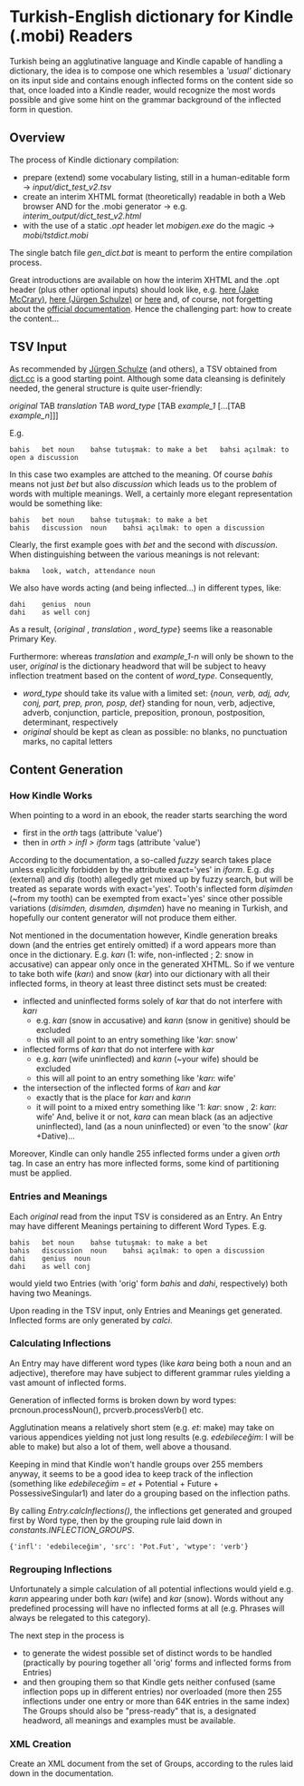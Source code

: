 # Turkish-English dictionary for Kindle (.mobi) Readers

Turkish being an agglutinative language and Kindle capable of handling a dictionary, the idea is to compose one which resembles a _'usual'_ dictionary on its input side and contains enough inflected forms on the content side so that, once loaded into a Kindle reader, would recognize the most words possible and give some hint on the grammar background of the inflected form in question.

## Overview

The process of Kindle dictionary compilation:
* prepare (extend) some vocabulary listing, still in a human-editable form -> _input/dict_test_v2.tsv_
* create an interim XHTML format (theoretically) readable in both a Web browser AND for the .mobi generator -> e.g. _interim_output/dict_test_v2.html_
* with the use of a static _.opt_ header let _mobigen.exe_ do the magic -> _mobi/tstdict.mobi_

The single batch file _gen_dict.bat_ is meant to perform the entire compilation process.

Great introductions are available on how the interim XHTML and the .opt header (plus other optional inputs) should look like, e.g. [here (Jake McCrary)](https://jakemccrary.com/blog/2020/11/11/creating-a-custom-kindle-dictionary/), [here (Jürgen Schulze)](https://1manfactory.com/create-your-own-kindle-dictionary-for-every-language-for-free/) or [here](https://hanzihero.com/blog/custom-kindle-dictionary) and, of course, not forgetting about the [official documentation](https://kdp.amazon.com/en_US/help/topic/G2HXJS944GL88DNV). Hence the challenging part: how to create the content... 

## TSV Input
As recommended by [Jürgen Schulze](https://1manfactory.com/create-your-own-kindle-dictionary-for-every-language-for-free/) (and others), a TSV obtained from [dict.cc](https://www.dict.cc/) is a good starting point. Although some data cleansing is definitely needed, the general structure is quite user-friendly:

_original_ TAB _translation_ TAB _word_type_ [TAB _example_1_ [...[TAB _example_n_]]]

E.g.
```
bahis	bet	noun	bahse tutuşmak: to make a bet	bahsi açılmak: to open a discussion
```
In this case two examples are attched to the meaning. Of course _bahis_ means not just _bet_ but also _discussion_ which leads us to the problem of words with multiple meanings. Well, a certainly more elegant representation would be something like:
```
bahis	bet	noun	bahse tutuşmak: to make a bet
bahis	discussion	noun	bahsi açılmak: to open a discussion
```
Clearly, the first example goes with _bet_ and the second with _discussion_.
When distinguishing between the various meanings is not relevant:
```
bakma	look, watch, attendance	noun
```
We also have words acting (and being inflected...) in different types, like:
```
dahi	genius	noun
dahi	as well	conj
```

As a result, {_original_ , _translation_ , _word_type_} seems like a reasonable Primary Key.

Furthermore: whereas _translation_ and _example_1-n_ will only be shown to the user, _original_ is the dictionary headword that will be subject to heavy inflection treatment based on the content of _word_type_. Consequently,
* _word_type_ should take its value with a limited set: {_noun, verb, adj, adv, conj, part, prep, pron, posp, det_} standing for noun, verb, adjective, adverb, conjunction, particle, preposition, pronoun, postposition, determinant, respectively
* _original_ should be kept as clean as possible: no blanks, no punctuation marks, no capital letters

## Content Generation
### How Kindle Works
When pointing to a word in an ebook, the reader starts searching the word
* first in the _orth_ tags (attribute 'value')
* then in _orth > infl > iform_ tags (attribute 'value')

According to the documentation, a so-called _fuzzy_ search takes place unless explicitly forbidden by the attribute exact='yes' in _iform_.
E.g. _dış_ (external) and _diş_ (tooth) allegedly get mixed up by fuzzy search, but will be treated as separate words with exact='yes'. Tooth's inflected form _dişimden_ (~from my tooth) can be exempted from exact='yes' since other possible variations (_disimden, dısımden, dışımden_) have no meaning in Turkish, and hopefully our content generator will not  produce them either.

Not mentioned in the documentation however, Kindle generation breaks down (and the entries get entirely omitted) if a word appears more than once in the dictionary.
E.g. _karı_ (1: wife, non-inflected ; 2: snow in accusative) can appear only once in the generated XHTML. So if we venture to take both wife (_karı_) and snow (_kar_) into our dictionary with all their inflected forms, in theory at least three distinct sets must be created:
* inflected and uninflected forms solely of _kar_ that do not interfere with _karı_
  * e.g. _karı_ (snow in accusative) and _karın_ (snow in genitive) should be excluded
  * this will all point to an entry something like '_kar_: snow'
* inflected forms of _karı_ that do not interfere with _kar_
  * e.g. _karı_ (wife uninflected) and _karın_ (~your wife) should be excluded
  * this will all point to an entry something like '_karı_: wife'
* the intersection of the inflected forms of _karı_ and _kar_
  * exactly that is the place for _karı_ and _karın_
  * it will point to a mixed entry something like '1: _kar_: snow , 2: _karı_: wife'
And, belive it or not, _kara_ can mean black (as an adjective uninflected), land (as a noun uninflected) or even 'to the snow' (_kar_ +Dative)...

Moreover, Kindle can only handle 255 inflected forms under a given _orth_ tag. In case an entry has more inflected forms, some kind of partitioning must be applied.

### Entries and Meanings
Each _original_ read from the input TSV is considered as an Entry. An Entry may have different Meanings pertaining to different Word Types.
E.g.
```
bahis	bet	noun	bahse tutuşmak: to make a bet
bahis	discussion	noun	bahsi açılmak: to open a discussion
dahi	genius	noun
dahi	as well	conj
```
would yield two Entries (with 'orig' form _bahis_ and _dahi_, respectively) both having two Meanings.

Upon reading in the TSV input, only Entries and Meanings get generated. Inflected forms are only generated by _calci_.

### Calculating Inflections
An Entry may have different word types (like _kara_ being both a noun and an adjective), therefore may have subject to different grammar rules yielding a vast amount of inflected forms.

Generation of inflected forms is broken down by word types: prcnoun.processNoun(), prcverb.processVerb() etc.

Agglutination means a relatively short stem (e.g. _et_: make) may take on various appendices yielding not just long results (e.g. _edebileceğim_: I will be able to make) but also a lot of them, well above a thousand.

Keeping in mind that Kindle won't handle groups over 255 members anyway, it seems to be a good idea to keep track of the inflection (something like _edebileceğim_ = _et_ + Potential + Future + PossessiveSingular1) and later do a grouping based on the inflection paths.

By calling _Entry.calcInflections()_, the inflections get generated and grouped first by Word type, then by the grouping rule laid down in _constants.INFLECTION_GROUPS_.
```
{'infl': 'edebileceğim', 'src': 'Pot.Fut', 'wtype': 'verb'}
```

### Regrouping Inflections
Unfortunately a simple calculation of all potential inflections would yield e.g. _karın_ appearing under both _karı_ (wife) and _kar_ (snow). Words without any predefined processing will have no inflected forms at all (e.g. Phrases will always be relegated to this category).

The next step in the process is 
* to generate the widest possible set of distinct words to be handled (practically by pouring together all 'orig' forms and inflected forms from Entries)
* and then grouping them so that Kindle gets neither confused (same inflection pops up in different entries) nor overloaded (more then 255 inflections under one entry or more than 64K entries in the same index)
The Groups should also be "press-ready" that is, a designated headword, all meanings and examples must be available.

### XML Creation
Create an XML document from the set of Groups, according to the rules laid down in the documentation.
